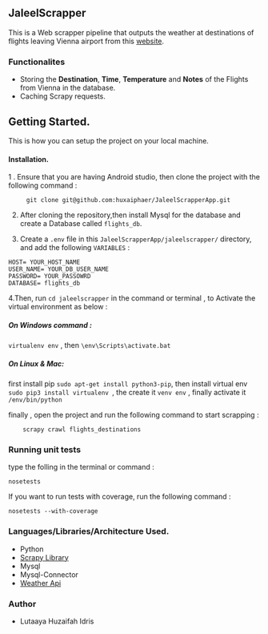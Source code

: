 ## JaleelScrapper

This is a Web scrapper pipeline that outputs the weather at destinations of flights leaving Vienna
airport from this [website](https://www.viennaairport.com/passagiere/ankunft__abflug/abfluege).


### Functionalites

  - Storing the **Destination**, **Time**, **Temperature** and **Notes** of the Flights from Vienna in the database.
  - Caching Scrapy requests.

## Getting Started.

This is how you can setup the project on your local machine.

#### Installation.

1 . Ensure that you are having Android studio, then clone the project with the following command :

```
     git clone git@github.com:huxaiphaer/JaleelScrapperApp.git
```

2. After cloning the repository,then install Mysql for the database and create a Database called `flights_db`.

3. Create a `.env` file in this `JaleelScrapperApp/jaleelscrapper/` directory, and add the following `VARIABLES` :

```
HOST= YOUR_HOST_NAME
USER_NAME= YOUR_DB_USER_NAME
PASSWORD= YOUR_PASSOWRD
DATABASE= flights_db

```



4.Then, run `cd jaleelscrapper` in the command or terminal , to Activate the virtual environment as below : 

##### On Windows command :
`virtualenv env` , then `\env\Scripts\activate.bat`

##### On Linux & Mac:
first install pip `sudo apt-get install python3-pip`, then install virtual env `sudo pip3 install virtualenv `, the create it
`venv env` , finally activate it `/env/bin/python`

finally , 
open the project and run the following command to start scrapping :

```
    scrapy crawl flights_destinations
```

### Running unit tests

type the folling in the terminal or command :
```
nosetests  
```

If you want to run tests with coverage, run the following command :

```
nosetests --with-coverage
```

### Languages/Libraries/Architecture Used.

- Python
- [Scrapy Library](https://scrapy.org/)
- Mysql
- Mysql-Connector
- [Weather Api](https://weatherstack.com/)

### Author
  - Lutaaya Huzaifah Idris
